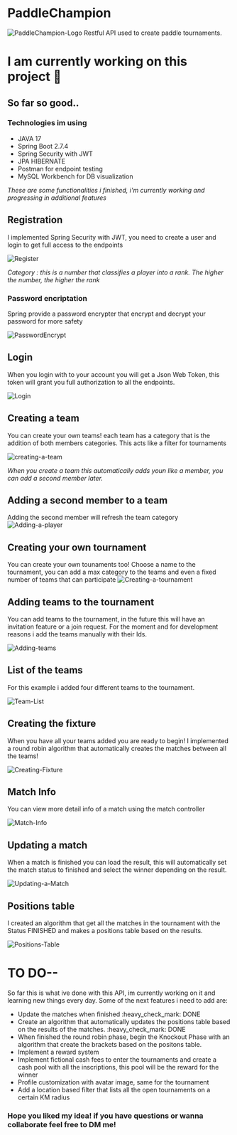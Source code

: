 # PaddleChampion

![PaddleChampion-Logo](https://jeremiasoviedo.github.io/images/logo-no-background.png)
Restful API used to create paddle tournaments.

# I am currently working on this project :wrench:


## So far so good..

### Technologies im using
<ul>
<li>JAVA 17</li>
<li>Spring Boot 2.7.4</li>
<li>Spring Security with JWT</li>
<li>JPA HIBERNATE</li>
<li>Postman for endpoint testing</li>
<li>MySQL Workbench for DB visualization</li>
</ul>

*These are some functionalities i finished, i'm currently working and progressing in additional features*

## Registration 

I implemented Spring Security with JWT, you need to create a user and login to get full access to the endpoints

![Register](https://i.imgur.com/ACjWEa6.png)

*Category : this is a number that classifies a player into a rank. The higher the number, the higher the rank*

### Password encriptation
Spring provide a password encrypter that encrypt and decrypt your password for more safety

![PasswordEncrypt](https://i.imgur.com/KkxnY2t.png)

## Login

When you login with to your account you will get a Json Web Token, this token will grant you full authorization to all the endpoints.

![Login](https://i.imgur.com/1qCMtWd.png)

## Creating a team

You can create your own teams! each team has a category that is the addition of both members categories. This acts like a filter for tournaments

![creating-a-team](https://i.imgur.com/OMaHL5t.png)

*When you create a team this automatically adds youn like a member, you can add a second member later.*

## Adding a second member to a team

Adding the second member will refresh the team category
![Adding-a-player](https://i.imgur.com/Th18Nr5.png)

## Creating your own tournament

You can create your own tounaments too! Choose a name to the tournament, you can add a max category to the teams and even a fixed number of teams that can participate
![Creating-a-tournament](https://i.imgur.com/odpauQS.png)

## Adding teams to the tournament

You can add teams to the tournament, in the future this will have an invitation feature or a join request. For the moment and for development reasons i add the teams
manually with their Ids.

![Adding-teams](https://i.imgur.com/nFCcbJq.png)

## List of the teams

For this example i added four different teams to the tournament. 

![Team-List](https://i.imgur.com/U25Gnct.png)

## Creating the fixture

When you have all your teams added you are ready to begin! I implemented a round robin algorithm that automatically creates the matches between all the teams!

![Creating-Fixture](https://i.imgur.com/5IU791t.png)

## Match Info

You can view more detail info of a match using the match controller

![Match-Info](https://i.imgur.com/FjpWGHf.png)

## Updating a match

When a match is finished you can load the result, this will automatically set the match status to finished and select the winner depending on the result.

![Updating-a-Match](https://i.imgur.com/9nRy3ez.png)

## Positions table

I created an algorithm that get all the matches in the tournament with the Status FINISHED and makes a positions table based on the results.

![Positions-Table](https://i.imgur.com/sBENh2n.png)



# TO DO--
So far this is what ive done with this API, im currently working on it and learning new things every day.
Some of the next features i need to add are:

<ul>
<li>Update the matches when finished :heavy_check_mark: DONE</li>
<li>Create an algorithm that automatically updates the positions table based on the results of the matches. :heavy_check_mark: DONE</li>
<li>When finished the round robin phase, begin the Knockout Phase with an algorithm that create the brackets based on the positons table.</li>
<li>Implement a reward system</li>
<li>Implement fictional cash fees to enter the tournaments and create a cash pool with all the inscriptions, this pool will be the reward for the winner</li>
<li>Profile customization with avatar image, same for the tournament</li>
<li>Add a location based filter that lists all the open tournaments on a certain KM radius</li>
</ul>

### Hope you liked my idea! if you have questions or wanna collaborate feel free to DM me!
